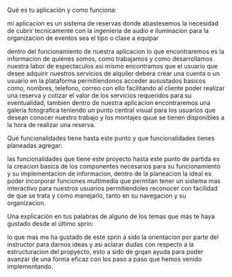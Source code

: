 Qué es tu aplicación y como funciona:

mi aplicacion es un sistema de reservas donde abastesemos la necesidad de cubrir tecnicamente con la ingenieria de audio e iluminacion para la organizacion de eventos sea el tipo o clase a equipar

dentro del funcionamiento de nuestra aplicacion lo que encontraremos es la informacion de quienes somos, como trabajamos y como desarrollamos nuestra labor de espectaculos
asi mismo encontramos que el usuario que desee adquirir nuestros servicios de alquiler debera crear una cuenta o un usuario en la plataforma permitiendonos acceder ausustados basicos como, nombres, telefono, correo con ello facilitando al cliente poder realizar una reserva y cotizar el valor de los servicios requeridos para su eventualidad, tambien dentro de nuestra aplicacion encontraremos una galeria fotografica teniendo un punto central visual para los usuarios que desean conocer nuestro trabajo y los montajes quue se tienen disponibles a la hora de realizar una reserva.

Qué funcionalidades tiene hasta este punto y que funcionalidades tienes planeadas agregar:

las funcionalidades que tiene este proyecto hasta este punto de partida es la creacion basica de los componentes necesarios para su funcionamiento y su implementacion de informacion, dentro de la planeacion la ideal es poder incorporar funciones multimedia que permitan tener un sistema mas interactivo para nuestros usuarios permitiendoles reconocer con facilidad de que se trata y como manejarlo, tanto en su navegacion y su organizacion.

Una explicación en tus palabras de alguno de los temas que más te haya gustado desde el último sprin:

lo que mas me ha gustado de este sprin a sido la orientacion por parte del instructor para darnos ideas y asi aclarar dudas con respecto a la estructuracion del propyecto,
esto a sido de grqan ayuda para poder avanzar de una forma eficaz con los paso a paso que hemos venido implementando.